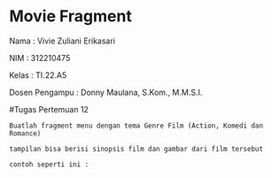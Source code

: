 # Movie Fragment
Nama : Vivie Zuliani Erikasari

NIM : 312210475

Kelas : TI.22.A5

Dosen Pengampu : Donny Maulana, S.Kom., M.M.S.I.

#Tugas Pertemuan 12
```
Buatlah fragment menu dengan tema Genre Film (Action, Komedi dan Romance)

tampilan bisa berisi sinopsis film dan gambar dari film tersebut

contoh seperti ini :
```


